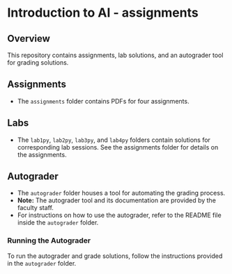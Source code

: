 # Introduction to AI - assignments

## Overview
This repository contains assignments, lab solutions, and an autograder tool for grading solutions.

## Assignments
- The `assignments` folder contains PDFs for four assignments.

## Labs
- The `lab1py`, `lab2py`, `lab3py`, and `lab4py` folders contain solutions for corresponding lab sessions. See the assignments folder for details on the assignments.

## Autograder
- The `autograder` folder houses a tool for automating the grading process.
- **Note:** The autograder tool and its documentation are provided by the faculty staff.
- For instructions on how to use the autograder, refer to the README file inside the `autograder` folder.

### Running the Autograder
To run the autograder and grade solutions, follow the instructions provided in the `autograder` folder.
